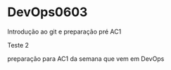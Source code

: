 # DevOps0603
Introdução ao git e preparação pré AC1

Teste 2

preparação para AC1 da semana que vem em DevOps
